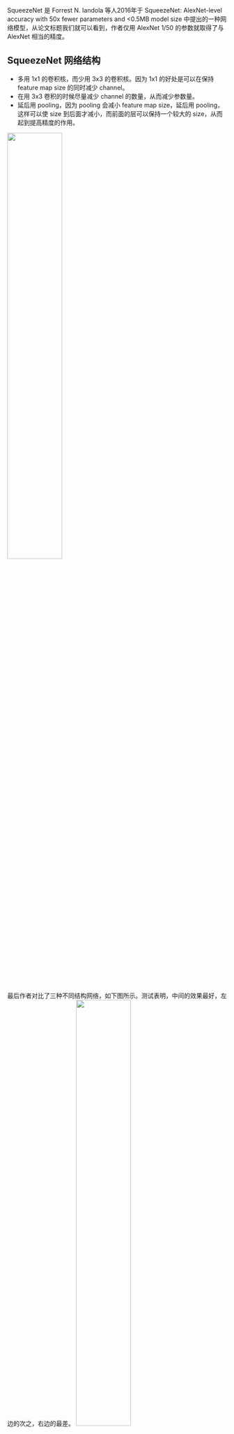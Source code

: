 SqueezeNet 是 Forrest N. Iandola 等人2016年于 SqueezeNet: AlexNet-level accuracy with 50x fewer parameters and <0.5MB model size 中提出的一种网络模型，从论文标题我们就可以看到，作者仅用 AlexNet 1/50 的参数就取得了与 AlexNet 相当的精度。

## SqueezeNet 网络结构

- 多用 1x1 的卷积核，而少用 3x3 的卷积核。因为 1x1 的好处是可以在保持 feature map size 的同时减少 channel。
- 在用 3x3 卷积的时候尽量减少 channel 的数量，从而减少参数量。
- 延后用 pooling，因为 pooling 会减小 feature map size，延后用 pooling， 这样可以使 size 到后面才减小，而前面的层可以保持一个较大的 size，从而起到提高精度的作用。

<img src=https://s2.loli.net/2024/05/08/2SDOkNIYF1ewB5R.png width='50%'>

最后作者对比了三种不同结构网络，如下图所示。测试表明，中间的效果最好，左边的次之，右边的最差。
<img src=https://s2.loli.net/2024/05/08/XIlaTGs7qYobVNO.png width='50%'>